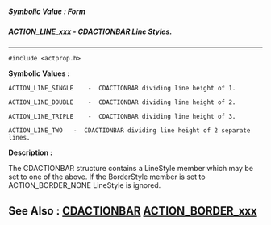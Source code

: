 ##### Symbolic Value : Form
##### ACTION_LINE_xxx - CDACTIONBAR Line Styles.
---
```
#include <actprop.h>
```

**Symbolic Values :**

	ACTION_LINE_SINGLE	  -  CDACTIONBAR dividing line height of 1.

	ACTION_LINE_DOUBLE	  -  CDACTIONBAR dividing line height of 2.

	ACTION_LINE_TRIPLE	  -  CDACTIONBAR dividing line height of 3.

	ACTION_LINE_TWO	  -  CDACTIONBAR dividing line height of 2 separate lines.


**Description :**

The CDACTIONBAR structure contains a LineStyle member which may be set to one of the above.  If the BorderStyle member is set to ACTION_BORDER_NONE  LineStyle is ignored.


**See Also :**
[CDACTIONBAR](/domino-c-api-docs/reference/Data/CDACTIONBAR)
[ACTION_BORDER_xxx](/domino-c-api-docs/reference/Symb/ACTION_BORDER_xxx)
---
